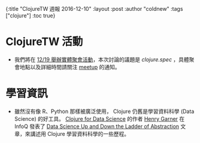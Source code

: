 {:title "ClojureTW 週報 2016-12-10"
 :layout :post
 :author "coldnew"
 :tags  ["clojure"]
 :toc true}

# ClojureTW 活動

* 我們將在 [12/19 舉辦實體聚會活動](https://www.meetup.com/Clojure-tw/events/235951132/)，本次討論的議題是 *clojure.spec* ，具體聚會地點以及詳細時間請關注 [meetup](https://www.meetup.com/Clojure-tw/events/235951132/) 的通知。


# 學習資訊

* 雖然沒有像 R、Python 那樣被廣泛使用， Clojure 仍舊是學習資料科學 (Data Science) 的好工具。 [Clojure for Data Science](https://www.amazon.com/Clojure-Data-Science-Henry-Garner/dp/1784397180/) 的作者 [Henry Garner](https://twitter.com/henrygarner) 在 InfoQ 發表了 [Data Science Up and Down the Ladder of Abstraction](https://www.infoq.com/articles/data-science-abstraction) 文章，來講述用 Clojure 學習資料科學的一些歷程。